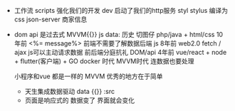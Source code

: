 - 工作流
  scripts 强化我们的开发 
  dev 启动了我们的http服务 
  styl stylus 编译为css
  json-server 商家信息
- dom api 是过去式
  MVVM{{}}  js data: 
  历史 切图仔  php/java + html/css 10年前 <%= message%> 前端不需要了解数据后端
  js 8年前 web2.0 fetch / ajax js可以主动请求数据  前后端分庭抗礼 DOM/api
  4年前 vue/react + node + flutter(客户端) + GO docker 时代 MVVM时代 连数据也要处理 

  小程序和vue 都是一样的 
  MVVM 优秀的地方在于简单  
  - 天生集成数据驱动 data {{}} :src
  - 页面是响应式的 数据变了 界面就会变化 




  